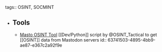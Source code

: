 tags:: OSINT, SOCMINT

- ## Tools
	- [Masto OSINT Tool](https://github.com/C3n7ral051nt4g3ncy/Masto) [[Dev/Python]] script by @OSINT_Tactical to get [[OSINT]] data from Mastodon servers
	  id:: 63741503-4895-4bb9-ae87-e367c2a92f9e